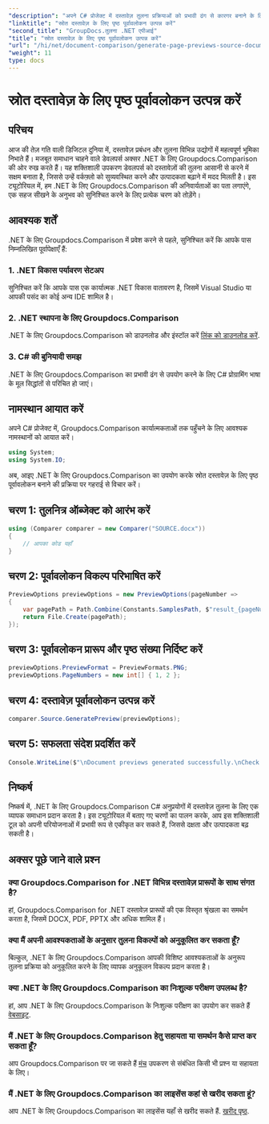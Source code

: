 ```yaml
---
"description": "अपने C# प्रोजेक्ट में दस्तावेज़ तुलना प्रक्रियाओं को प्रभावी ढंग से कारगर बनाने के लिए Groupdocs.Comparison for .NET का उपयोग करना सीखें।"
"linktitle": "स्रोत दस्तावेज़ के लिए पृष्ठ पूर्वावलोकन उत्पन्न करें"
"second_title": "GroupDocs.तुलना .NET एपीआई"
"title": "स्रोत दस्तावेज़ के लिए पृष्ठ पूर्वावलोकन उत्पन्न करें"
"url": "/hi/net/document-comparison/generate-page-previews-source-document/"
"weight": 11
type: docs
---
```

# स्रोत दस्तावेज़ के लिए पृष्ठ पूर्वावलोकन उत्पन्न करें

## परिचय
आज की तेज़ गति वाली डिजिटल दुनिया में, दस्तावेज़ प्रबंधन और तुलना विभिन्न उद्योगों में महत्वपूर्ण भूमिका निभाते हैं। मजबूत समाधान चाहने वाले डेवलपर्स अक्सर .NET के लिए Groupdocs.Comparison की ओर रुख करते हैं। यह शक्तिशाली उपकरण डेवलपर्स को दस्तावेज़ों की तुलना आसानी से करने में सक्षम बनाता है, जिससे उन्हें वर्कफ़्लो को सुव्यवस्थित करने और उत्पादकता बढ़ाने में मदद मिलती है। इस ट्यूटोरियल में, हम .NET के लिए Groupdocs.Comparison की अनिवार्यताओं का पता लगाएंगे, एक सहज सीखने के अनुभव को सुनिश्चित करने के लिए प्रत्येक चरण को तोड़ेंगे।
## आवश्यक शर्तें
.NET के लिए Groupdocs.Comparison में प्रवेश करने से पहले, सुनिश्चित करें कि आपके पास निम्नलिखित पूर्वापेक्षाएँ हैं:
### 1. .NET विकास पर्यावरण सेटअप
सुनिश्चित करें कि आपके पास एक कार्यात्मक .NET विकास वातावरण है, जिसमें Visual Studio या आपकी पसंद का कोई अन्य IDE शामिल है।
### 2. .NET स्थापना के लिए Groupdocs.Comparison
.NET के लिए Groupdocs.Comparison को डाउनलोड और इंस्टॉल करें [लिंक को डाउनलोड करें](https://releases.groupdocs.com/comparison/net/).
### 3. C# की बुनियादी समझ
.NET के लिए Groupdocs.Comparison का प्रभावी ढंग से उपयोग करने के लिए C# प्रोग्रामिंग भाषा के मूल सिद्धांतों से परिचित हो जाएं।

## नामस्थान आयात करें
अपने C# प्रोजेक्ट में, Groupdocs.Comparison कार्यात्मकताओं तक पहुँचने के लिए आवश्यक नामस्थानों को आयात करें।

```csharp
using System;
using System.IO;
```

अब, आइए .NET के लिए Groupdocs.Comparison का उपयोग करके स्रोत दस्तावेज़ के लिए पृष्ठ पूर्वावलोकन बनाने की प्रक्रिया पर गहराई से विचार करें।
## चरण 1: तुलनित्र ऑब्जेक्ट को आरंभ करें
```csharp
using (Comparer comparer = new Comparer("SOURCE.docx"))
{
    // आपका कोड यहाँ
}
```
## चरण 2: पूर्वावलोकन विकल्प परिभाषित करें
```csharp
PreviewOptions previewOptions = new PreviewOptions(pageNumber =>
{
    var pagePath = Path.Combine(Constants.SamplesPath, $"result_{pageNumber}.png");
    return File.Create(pagePath);
});
```
## चरण 3: पूर्वावलोकन प्रारूप और पृष्ठ संख्या निर्दिष्ट करें
```csharp
previewOptions.PreviewFormat = PreviewFormats.PNG;
previewOptions.PageNumbers = new int[] { 1, 2 };
```
## चरण 4: दस्तावेज़ पूर्वावलोकन उत्पन्न करें
```csharp
comparer.Source.GeneratePreview(previewOptions);
```
## चरण 5: सफलता संदेश प्रदर्शित करें
```csharp
Console.WriteLine($"\nDocument previews generated successfully.\nCheck output in {Directory.GetCurrentDirectory()}.");
```

## निष्कर्ष
निष्कर्ष में, .NET के लिए Groupdocs.Comparison C# अनुप्रयोगों में दस्तावेज़ तुलना के लिए एक व्यापक समाधान प्रदान करता है। इस ट्यूटोरियल में बताए गए चरणों का पालन करके, आप इस शक्तिशाली टूल को अपनी परियोजनाओं में प्रभावी रूप से एकीकृत कर सकते हैं, जिससे दक्षता और उत्पादकता बढ़ सकती है।
## अक्सर पूछे जाने वाले प्रश्न
### क्या Groupdocs.Comparison for .NET विभिन्न दस्तावेज़ प्रारूपों के साथ संगत है?
हां, Groupdocs.Comparison for .NET दस्तावेज़ प्रारूपों की एक विस्तृत श्रृंखला का समर्थन करता है, जिसमें DOCX, PDF, PPTX और अधिक शामिल हैं।
### क्या मैं अपनी आवश्यकताओं के अनुसार तुलना विकल्पों को अनुकूलित कर सकता हूँ?
बिल्कुल, .NET के लिए Groupdocs.Comparison आपकी विशिष्ट आवश्यकताओं के अनुरूप तुलना प्रक्रिया को अनुकूलित करने के लिए व्यापक अनुकूलन विकल्प प्रदान करता है।
### क्या .NET के लिए Groupdocs.Comparison का निःशुल्क परीक्षण उपलब्ध है?
हां, आप .NET के लिए Groupdocs.Comparison के निःशुल्क परीक्षण का उपयोग कर सकते हैं [वेबसाइट](https://releases.groupdocs.com/).
### मैं .NET के लिए Groupdocs.Comparison हेतु सहायता या समर्थन कैसे प्राप्त कर सकता हूँ?
आप Groupdocs.Comparison पर जा सकते हैं [मंच](https://forum.groupdocs.com/c/comparison/12) उपकरण से संबंधित किसी भी प्रश्न या सहायता के लिए।
### मैं .NET के लिए Groupdocs.Comparison का लाइसेंस कहां से खरीद सकता हूं?
आप .NET के लिए Groupdocs.Comparison का लाइसेंस यहाँ से खरीद सकते हैं. [खरीद पृष्ठ](https://purchase.groupdocs.com/buy).